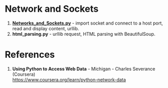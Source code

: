 #  Network and Sockets
1.  **[Networks_and_Sockets.py](https://github.com/nkuhta/Python-Web-Data/blob/master/2.%20Networks%20and%20Sockets/Networks_and_Sockets.py)** - import socket and connect to a host port, read and display content, urllib.
2.  **html_parsing.py** - urllib request, HTML parsing with BeautifulSoup.  

#  References
1.  **Using Python to Access Web Data** - Michigan - Charles Severance (Coursera)   
	https://www.coursera.org/learn/python-network-data
